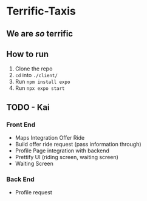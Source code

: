 # Terrific-Taxis

## We are *so* terrific 

## How to run
1. Clone the repo
2. `cd` into `./client/`
2. Run `npm install expo`
3. Run `npx expo start`

## TODO - Kai

### Front End
- Maps Integration Offer Ride
- Build offer ride request (pass information through)
- Profile Page integration with backend
- Prettify UI (riding screen, waiting screen)
- Waiting Screen

### Back End
- Profile request

